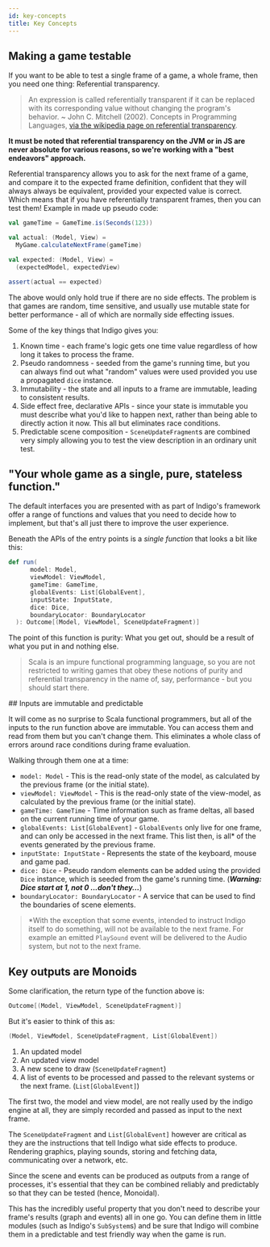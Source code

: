 ```yaml
---
id: key-concepts
title: Key Concepts
---
```


## Making a game testable

If you want to be able to test a single frame of a game, a whole frame, then you need one thing: Referential transparency.

> An expression is called referentially transparent if it can be replaced with its corresponding value without changing the program's behavior. ~ John C. Mitchell (2002). Concepts in Programming Languages, [via the wikipedia page on referential transparency](https://en.wikipedia.org/wiki/Referential_transparency).

**It must be noted that referential transparency on the JVM or in JS are never absolute for various reasons, so we're working with a "best endeavors" approach.**

Referential transparency allows you to ask for the next frame of a game, and compare it to the expected frame definition, confident that they will always always be equivalent, provided your expected value is correct. Which means that if you have referentially transparent frames, then you can test them! Example in made up pseudo code:

```scala
val gameTime = GameTime.is(Seconds(123))

val actual: (Model, View) =
  MyGame.calculateNextFrame(gameTime)

val expected: (Model, View) =
  (expectedModel, expectedView)

assert(actual == expected)
```

The above would only hold true if there are no side effects. The problem is that games are random, time sensitive, and usually use mutable state for better performance - all of which are normally side effecting issues.

Some of the key things that Indigo gives you:

1. Known time - each frame's logic gets one time value regardless of how long it takes to process the frame.
2. Pseudo randomness - seeded from the game's running time, but you can always find out what "random" values were used provided you use a propagated `dice` instance.
3. Immutability - the state and all inputs to a frame are immutable, leading to consistent results.
4. Side effect free, declarative APIs - since your state is immutable you must describe what you'd like to happen next, rather than being able to directly action it now. This all but eliminates race conditions.
5. Predictable scene composition - `SceneUpdateFragment`s are combined very simply allowing you to test the view description in an ordinary unit test.

## "Your whole game as a single, pure, stateless function."

The default interfaces you are presented with as part of Indigo's framework offer a range of functions and values that you need to decide how to implement, but that's all just there to improve the user experience.

Beneath the APIs of the entry points is a _single function_ that looks a bit like this:

```scala
def run(
      model: Model,
      viewModel: ViewModel,
      gameTime: GameTime,
      globalEvents: List[GlobalEvent],
      inputState: InputState,
      dice: Dice,
      boundaryLocator: BoundaryLocator
  ): Outcome[(Model, ViewModel, SceneUpdateFragment)]
```

The point of this function is purity: What you get out, should be a result of what you put in and nothing else.

> Scala is an impure functional programming language, so you are not restricted to writing games that obey these notions of purity and referential transparency in the name of, say, performance -  but you should start there.

## Inputs are immutable and predictable

It will come as no surprise to Scala functional programmers, but all of the inputs to the run function above are immutable. You can access them and read from them but you can't change them. This eliminates a whole class of errors around race conditions during frame evaluation.

Walking through them one at a time:

- `model: Model` - This is the read-only state of the model, as calculated by the previous frame (or the initial state).
- `viewModel: ViewModel` - This is the read-only state of the view-model, as calculated by the previous frame (or the initial state).
- `gameTime: GameTime` - Time information such as frame deltas, all based on the current running time of your game.
- `globalEvents: List[GlobalEvent]` - `GlobalEvents` only live for one frame, and can only be accessed in the next frame. This list then, is all* of the events generated by the previous frame.
- `inputState: InputState` - Represents the state of the keyboard, mouse and game pad.
- `dice: Dice` - Pseudo random elements can be added using the provided `Dice` instance, which is seeded from the game's running time. (***Warning: Dice start at 1, not 0 ...don't they...***)
- `boundaryLocator: BoundaryLocator` - A service that can be used to find the boundaries of scene elements.

> *With the exception that some events, intended to instruct Indigo itself to do something, will not be available to the next frame. For example an emitted `PlaySound` event will be delivered to the Audio system, but not to the next frame.

## Key outputs are Monoids

Some clarification, the return type of the function above is:

```scala
Outcome[(Model, ViewModel, SceneUpdateFragment)]
```

But it's easier to think of this as:

```scala
(Model, ViewModel, SceneUpdateFragment, List[GlobalEvent])
```

1. An updated model
2. An updated view model
3. A new scene to draw (`SceneUpdateFragment`)
4. A list of events to be processed and passed to the relevant systems or the next frame. (`List[GlobalEvent]`)

The first two, the model and view model, are not really used by the indigo engine at all, they are simply recorded and passed as input to the next frame.

The `SceneUpdateFragment` and `List[GlobalEvent]` however are critical as they are the instructions that tell Indigo what side effects to produce. Rendering graphics, playing sounds, storing and fetching data, communicating over a network, etc.

Since the scene and events can be produced as outputs from a range of processes, it's essential that they can be combined reliably and predictably so that they can be tested (hence, Monoidal).

This has the incredibly useful property that you don't need to describe your frame's results (graph and events) all in one go. You can define them in little modules (such as Indigo's `SubSystem`s) and be sure that Indigo will combine them in a predictable and test friendly way when the game is run.
